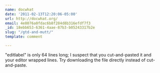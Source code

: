 ```yaml
---
name: docwhat
date: '2011-02-13T12:20:06-05:00'
url: http://docwhat.org/
email: 4e8076a0fdac6b8f284d8b316efdf7f3
_id: 18ebb653-6361-4aae-87b3-b05243317b2e
slug: "/gtd-and-mutt/"
template: comment

---
```


"editlabel" is only 64 lines long; I suspect that you cut-and-pasted it and
your editor wrapped lines. Try downloading the file directly instead of
cut-and-paste.
